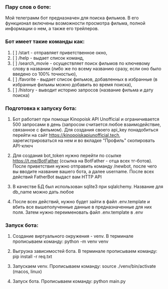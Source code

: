### **Пару слов о боте:**

Мой телеграмм бот предназначен для поиска фильмов. В его функционал включены возможности просмотра фильма, полной информации о нем, а также его трейлеров. 

### **Бот имеет такие команды как:**

1. [ ]   /start - отправляет приветственное окно,  
2. [ ]   /help - выдает список команд,  
3. [ ]   /search_movie - осуществляет поиск фильмов по ключевому слову в названии (либо же по всему названию сразу, если оно было введено со 100% точностью),       
4. [ ]   /favorite - выдает список фильмов, добавленных в избранные (в избранные фильмы можно добавить во время поиска),   
5. [ ]   /history - выводит историю запросов (название фильма и дату поиска)

### **Подготовка к запуску бота:**

  1. Бот работает при помощи Kinopoisk API Unofficial и ограничивается 500 запросами в день (запросом считается любое взаимодействие, связанное с фильмом).
  Для создания своего api_key понадобиться перейти на сайт https://kinopoiskapiunofficial.tech, зарегистрироваться на нем и во вкладке "Профиль" скопировать API-ключ
  
  2. Для создания bot_token нужно перейти по ссылке https://t.me/BotFather (ссылка на BotFather - отца всех тг-ботов). После приветствия нужно отправить команду /newbot, после чего вы вводите название вашего бота, а далее username. 
  После всех действий FatherBot выдаст вам HTTP API
  
  3. В качестве БД был использован sqlite3 при sqlalchemy. Название для db_name можно дать любое
  
  4. После всех действий, нужно будет зайти в файл .env.template и вбить все вышеполученные данные в предназначенные для них поля. Затем нужно переименовать файл .env.template в .env

### **Запуск бота:**

  1. Создание виртуального окружения - venv. В терминале прописываем команду: python -m venv venv

  2. Выгрузка зависимостей бота. В терминале прописываем команду: pip install -r req.txt

  3. Запускаем venv. Прописываем команду: source ./venv/bin/activate   (macos, linux)
  
  4. Запуск бота. Прописываем команду: python main.py 
  